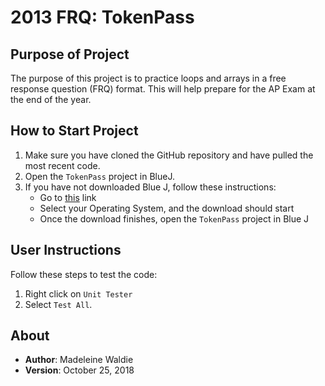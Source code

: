 # 2013 FRQ: TokenPass

## Purpose of Project

The purpose of this project is to practice loops and arrays in a free response question (FRQ) format. This will help prepare for the AP Exam at the end of the year.

## How to Start Project

1. Make sure you have cloned the GitHub repository and have pulled the most recent code.
2. Open the `TokenPass` project in BlueJ.
3. If you have not downloaded Blue J, follow these instructions:
    * Go to [this](https://www.bluej.org) link
    * Select your Operating System, and the download should start
    * Once the download finishes, open the `TokenPass` project in Blue J

## User Instructions

Follow these steps to test the code:

1. Right click on `Unit Tester`
2. Select `Test All`.

## About

* **Author**: Madeleine Waldie
* **Version**: October 25, 2018